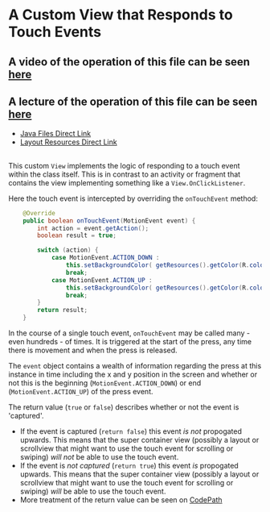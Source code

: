 # A Custom View that Responds to Touch Events

## A video of the operation of this file can be seen [here](https://youtu.be/Ch35qT43Jiw)
## A lecture of the operation of this file can be seen [here](https://www.youtube.com/watch?v=L1YNYtv9qGA)

 - [Java Files Direct Link](./app/src/main/java/com/example/pckosek/customviews_02) <br>
 - [Layout Resources Direct Link](./app/src/main/res/layout)
## 

 This custom `View` implements the logic of responding to a touch event within the class itself. This is in contrast to an activity or fragment that contains the view implementing something like a `View.OnClickListener`.

 Here the touch event is intercepted by overriding the `onTouchEvent` method:
```java
    @Override
    public boolean onTouchEvent(MotionEvent event) {
        int action = event.getAction();
        boolean result = true;

        switch (action) {
            case MotionEvent.ACTION_DOWN :
                this.setBackgroundColor( getResources().getColor(R.color.colorAccent) );
                break;
            case MotionEvent.ACTION_UP :
                this.setBackgroundColor( getResources().getColor(R.color.colorPrimary) );
                break;
        }
        return result;
    }
```

In the course of a single touch event, `onTouchEvent` may be called many - even hundreds - of times. It is triggered at the start of the press, any time there is movement and when the press is released. 

The `event` object contains a wealth of information regarding the press at this instance in time including the x and y position in the screen and whether or not this is the beginning (`MotionEvent.ACTION_DOWN`) or end (`MotionEvent.ACTION_UP`) of the press event.

The return value (`true` or `false`) describes whether or not the event is 'captured'. 
 - If the event is captured (`return false`) this event *is not* propogated upwards. This means that the super container view (possibly a layout or scrollview that might want to use the touch event for scrolling or swiping) *will not* be able to use the touch event.
 - If the event is *not captured* (`return true`) this event *is* propogated upwards. This means that the super container view (possibly a layout or scrollview that might want to use the touch event for scrolling or swiping) *will* be able to use the touch event.
 - More treatment of the return value can be seen on [CodePath](https://guides.codepath.com/android/gestures-and-touch-events#understanding-touch-events)
